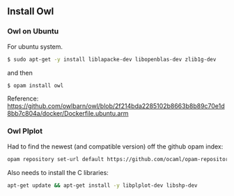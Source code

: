 ## Install Owl

### Owl on Ubuntu

For ubuntu system.

```sh
$ sudo apt-get -y install liblapacke-dev libopenblas-dev zlib1g-dev
```

and then

```
$ opam install owl
```

Reference: https://github.com/owlbarn/owl/blob/2f214bda2285102b8663b8b89c70e1d8bb7c804a/docker/Dockerfile.ubuntu.arm

### Owl Plplot

Had to find the newest (and compatible version) off the github opam index:

```sh
opam repository set-url default https://github.com/ocaml/opam-repository.git && opam update
```

Also needs to install the C libraries:
```sh
apt-get update && apt-get install -y libplplot-dev libshp-dev
```
